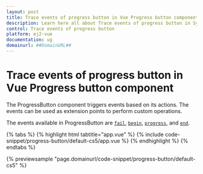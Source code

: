 ```yaml
---
layout: post
title: Trace events of progress button in Vue Progress button component | Syncfusion
description: Learn here all about Trace events of progress button in Syncfusion Vue Progress button component of Syncfusion Essential JS 2 and more.
control: Trace events of progress button 
platform: ej2-vue
documentation: ug
domainurl: ##DomainURL##
---
```


# Trace events of progress button in Vue Progress button component

The ProgressButton component triggers events based on its actions. The events can be used as extension points to perform custom operations.

The events available in ProgressButton are [`fail`](https://ej2.syncfusion.com/vue/documentation/api/progress-button/#fail), [`begin`](https://ej2.syncfusion.com/vue/documentation/api/progress-button/#begin), [`progress`](https://ej2.syncfusion.com/vue/documentation/api/progress-button/#progress), and [`end`](https://ej2.syncfusion.com/vue/documentation/api/progress-button/#end).

{% tabs %}
{% highlight html tabtitle="app.vue" %}
{% include code-snippet/progress-button/default-cs5/app.vue %}
{% endhighlight %}
{% endtabs %}
        
{% previewsample "page.domainurl/code-snippet/progress-button/default-cs5" %}
